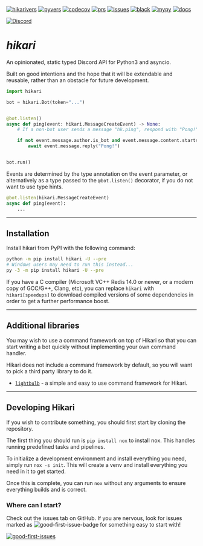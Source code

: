 [![hikarivers](https://img.shields.io/pypi/v/hikari)](https://pypi.org/project/hikari)
[![pyvers](https://img.shields.io/pypi/pyversions/hikari)](https://pypi.org/project/hikari)
[![codecov](https://img.shields.io/codecov/c/github/nekokatt/hikari)](https://codecov.io/gh/nekokatt/hikari)
[![prs](https://img.shields.io/github/issues-pr/nekokatt/hikari)](https://github.com/nekokatt/hikari/pulls)
[![issues](https://img.shields.io/github/issues-raw/nekokatt/hikari)](https://github.com/nekokatt/hikari/issues)
[![black](https://img.shields.io/badge/code%20style-black-000000.svg)](https://pypi.org/project/black/)
[![mypy](http://www.mypy-lang.org/static/mypy_badge.svg)](https://pypi.org/project/mypy/)
[![docs](https://img.shields.io/badge/documentation-up-00FF00.svg)](https://nekokatt.github.io/hikari/hikari)

[![Discord](https://discord.com/api/guilds/574921006817476608/widget.png?style=banner2)](https://discord.gg/Jx4cNGG)

# _hikari_

An opinionated, static typed Discord API for Python3 and asyncio.

Built on good intentions and the hope that it will be extendable and reusable,
rather than an obstacle for future development.

```py
import hikari

bot = hikari.Bot(token="...")


@bot.listen()
async def ping(event: hikari.MessageCreateEvent) -> None:
    # If a non-bot user sends a message "hk.ping", respond with "Pong!"

    if not event.message.author.is_bot and event.message.content.startswith("hk.ping"):
        await event.message.reply("Pong!")


bot.run()
```

Events are determined by the type annotation on the event parameter, or
alternatively as a type passed to the `@bot.listen()` decorator, if you do not
want to use type hints.

```py
@bot.listen(hikari.MessageCreateEvent)
async def ping(event):
    ...
```

----

## Installation

Install hikari from PyPI with the following command:

```bash
python -m pip install hikari -U --pre
# Windows users may need to run this instead...
py -3 -m pip install hikari -U --pre
```

If you have a C compiler (Microsoft VC++ Redis 14.0 or newer, or a modern copy
of GCC/G++, Clang, etc), you can replace `hikari` with `hikari[speedups]` to
download compiled versions of some dependencies in order to get a further
performance boost.

----

## Additional libraries

You may wish to use a command framework on top of Hikari so that you can start
writing a bot quickly without implementing your own command handler.

Hikari does not include a command framework by default, so you will want to pick
a third party library to do it.

- [`lightbulb`](https://gitlab.com/tandemdude/lightbulb) - a simple and easy to
  use command framework for Hikari.

----

## Developing Hikari

If you wish to contribute something, you should first start by cloning the
repository.

The first thing you should run is `pip install nox` to install nox. This handles
running predefined tasks and pipelines.

To initialize a development environment and install everything you need, simply
run `nox -s init`. This will create a venv and install everything you need in it
to get started.

Once this is complete, you can run `nox` without any arguments to ensure
everything builds and is correct.

### Where can I start?

Check out the issues tab on GitHub. If you are nervous, look for issues
marked as ![good-first-issue-badge](https://img.shields.io/github/labels/nekokatt/hikari/good%20first%20issue) for
 something easy to start with!

[![good-first-issues](https://img.shields.io/github/issues/nekokatt/hikari/good%20first%20issue)](https://github.com/nekokatt/hikari/issues?q=is%3Aopen+is%3Aissue+label%3A%22good+first+issue%22)
